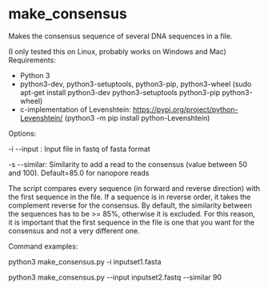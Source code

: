 # make_consensus
Makes the consensus sequence of several DNA sequences in a file.

(I only tested this on Linux, probably works on Windows and Mac)
Requirements:
- Python 3
- python3-dev, python3-setuptools, python3-pip, python3-wheel
  (sudo apt-get install python3-dev python3-setuptools python3-pip python3-wheel)
- c-implementation of Levenshtein: https://pypi.org/project/python-Levenshtein/
  (python3 -m pip install python-Levenshtein)

Options:

-i --input : Input file in fastq of fasta format

-s --similar: Similarity to add a read to the consensus (value between 50 and 100). Default=85.0 for nanopore reads

The script compares every sequence (in forward and reverse direction) with the first sequence in the file.  If a sequence is in reverse order, it takes the complement reverse for the consensus.  By default, the similarity between the sequences has to be >= 85%, otherwise it is excluded.  For this reason, it is important that the first sequence in the file is one that you want for the consensus and not a very different one.

Command examples:

python3 make_consensus.py -i inputset1.fasta

python3 make_consensus.py --input inputset2.fastq --similar 90
